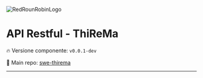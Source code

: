 ![RedRounRobinLogo](https://i.imgur.com/3Dcv4vs.png)

# API Restful - ThiReMa

:fire: Versione componente: `v0.0.1-dev` 

:pushpin: Main repo: [swe-thirema](https://github.com/Maxelweb/swe-thirema)

---
